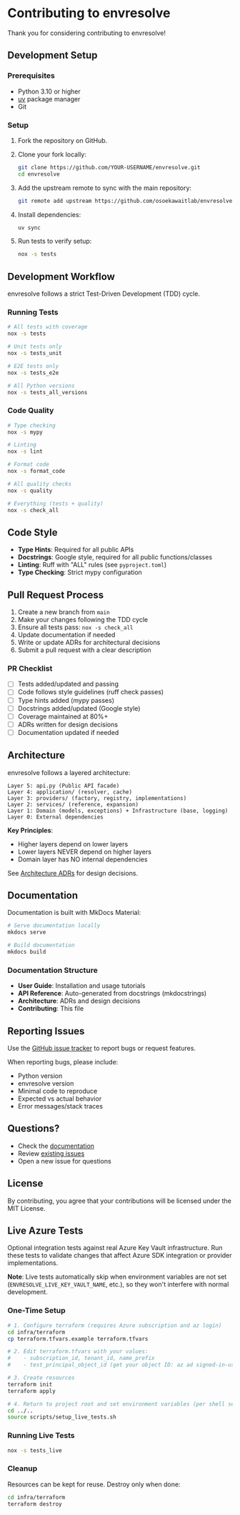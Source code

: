 # Contributing to envresolve

Thank you for considering contributing to envresolve!

## Development Setup

### Prerequisites

- Python 3.10 or higher
- [uv](https://github.com/astral-sh/uv) package manager
- Git

### Setup

1. Fork the repository on GitHub.

2. Clone your fork locally:

    ```bash
    git clone https://github.com/YOUR-USERNAME/envresolve.git
    cd envresolve
    ```

3. Add the upstream remote to sync with the main repository:

    ```bash
    git remote add upstream https://github.com/osoekawaitlab/envresolve.git
    ```

4. Install dependencies:

    ```bash
    uv sync
    ```

1. Run tests to verify setup:

    ```bash
    nox -s tests
    ```

## Development Workflow

envresolve follows a strict Test-Driven Development (TDD) cycle.

### Running Tests

```bash
# All tests with coverage
nox -s tests

# Unit tests only
nox -s tests_unit

# E2E tests only
nox -s tests_e2e

# All Python versions
nox -s tests_all_versions
```

### Code Quality

```bash
# Type checking
nox -s mypy

# Linting
nox -s lint

# Format code
nox -s format_code

# All quality checks
nox -s quality

# Everything (tests + quality)
nox -s check_all
```

## Code Style

- **Type Hints**: Required for all public APIs
- **Docstrings**: Google style, required for all public functions/classes
- **Linting**: Ruff with "ALL" rules (see `pyproject.toml`)
- **Type Checking**: Strict mypy configuration

## Pull Request Process

1. Create a new branch from `main`
2. Make your changes following the TDD cycle
3. Ensure all tests pass: `nox -s check_all`
4. Update documentation if needed
5. Write or update ADRs for architectural decisions
6. Submit a pull request with a clear description

### PR Checklist

- [ ] Tests added/updated and passing
- [ ] Code follows style guidelines (ruff check passes)
- [ ] Type hints added (mypy passes)
- [ ] Docstrings added/updated (Google style)
- [ ] Coverage maintained at 80%+
- [ ] ADRs written for design decisions
- [ ] Documentation updated if needed

## Architecture

envresolve follows a layered architecture:

```text
Layer 5: api.py (Public API facade)
Layer 4: application/ (resolver, cache)
Layer 3: providers/ (factory, registry, implementations)
Layer 2: services/ (reference, expansion)
Layer 1: Domain (models, exceptions) + Infrastructure (base, logging)
Layer 0: External dependencies
```

**Key Principles**:

- Higher layers depend on lower layers
- Lower layers NEVER depend on higher layers
- Domain layer has NO internal dependencies

See [Architecture ADRs](../architecture/adr.md) for design decisions.

## Documentation

Documentation is built with MkDocs Material:

```bash
# Serve documentation locally
mkdocs serve

# Build documentation
mkdocs build
```

### Documentation Structure

- **User Guide**: Installation and usage tutorials
- **API Reference**: Auto-generated from docstrings (mkdocstrings)
- **Architecture**: ADRs and design decisions
- **Contributing**: This file

## Reporting Issues

Use the [GitHub issue tracker](https://github.com/osoekawaitlab/envresolve/issues) to report bugs or request features.

When reporting bugs, please include:

- Python version
- envresolve version
- Minimal code to reproduce
- Expected vs actual behavior
- Error messages/stack traces

## Questions?

- Check the [documentation](https://osoekawaitlab.github.io/envresolve)
- Review [existing issues](https://github.com/osoekawaitlab/envresolve/issues)
- Open a new issue for questions

## License

By contributing, you agree that your contributions will be licensed under the MIT License.

## Live Azure Tests

Optional integration tests against real Azure Key Vault infrastructure. Run these tests to validate changes that affect Azure SDK integration or provider implementations.

**Note**: Live tests automatically skip when environment variables are not set (`ENVRESOLVE_LIVE_KEY_VAULT_NAME`, etc.), so they won't interfere with normal development.

### One-Time Setup

```bash
# 1. Configure terraform (requires Azure subscription and az login)
cd infra/terraform
cp terraform.tfvars.example terraform.tfvars

# 2. Edit terraform.tfvars with your values:
#    - subscription_id, tenant_id, name_prefix
#    - test_principal_object_id (get your object ID: az ad signed-in-user show --query id -o tsv)

# 3. Create resources
terraform init
terraform apply

# 4. Return to project root and set environment variables (per shell session)
cd ../..
source scripts/setup_live_tests.sh
```

### Running Live Tests

```bash
nox -s tests_live
```

### Cleanup

Resources can be kept for reuse. Destroy only when done:

```bash
cd infra/terraform
terraform destroy
```
